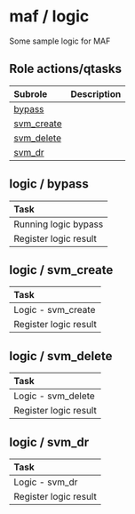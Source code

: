 # maf / logic 
Some sample logic for MAF  
  






## Role actions/qtasks

| Subrole | Description |
| :------ | :---------- |
| [bypass](#logic--bypass) |  |
| [svm_create](#logic--svm_create) |  |
| [svm_delete](#logic--svm_delete) |  |
| [svm_dr](#logic--svm_dr) |  |




## logic / bypass


| Task |
| :--- |
| Running logic bypass |
| Register logic result |



## logic / svm_create


| Task |
| :--- |
| Logic - svm_create |
| Register logic result |



## logic / svm_delete


| Task |
| :--- |
| Logic - svm_delete |
| Register logic result |



## logic / svm_dr


| Task |
| :--- |
| Logic - svm_dr |
| Register logic result |




